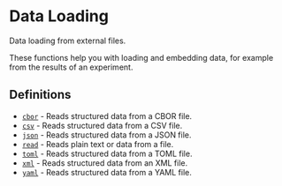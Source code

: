 # Data Loading

Data loading from external files.

These functions help you with loading and embedding data, for example from the
results of an experiment.


## Definitions

- [`cbor`](/reference/library/data-loading/cbor/) - Reads structured data from a CBOR file.
- [`csv`](/reference/library/data-loading/csv/) - Reads structured data from a CSV file.
- [`json`](/reference/library/data-loading/json/) - Reads structured data from a JSON file.
- [`read`](/reference/library/data-loading/read/) - Reads plain text or data from a file.
- [`toml`](/reference/library/data-loading/toml/) - Reads structured data from a TOML file.
- [`xml`](/reference/library/data-loading/xml/) - Reads structured data from an XML file.
- [`yaml`](/reference/library/data-loading/yaml/) - Reads structured data from a YAML file.

